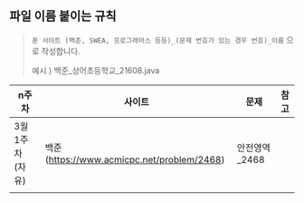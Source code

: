 ## 파일 이름 붙이는 규칙

> `푼 사이트 (백준, SWEA, 프로그래머스 등등)_(문제 번호가 있는 경우 번호)_이름` 으로 작성합니다.
> 
> 
> 예시 ) 백준_상어초등학교_21608.java

| n주차            | 사이트                                     | 문제          | 참고 |
| ---------------- | ------------------------------------------ | ------------- | ---- |
| 3월 1주차 (자유) | 백준(https://www.acmicpc.net/problem/2468) | 안전영역_2468 |      |
|                  |                                            |               |      |


